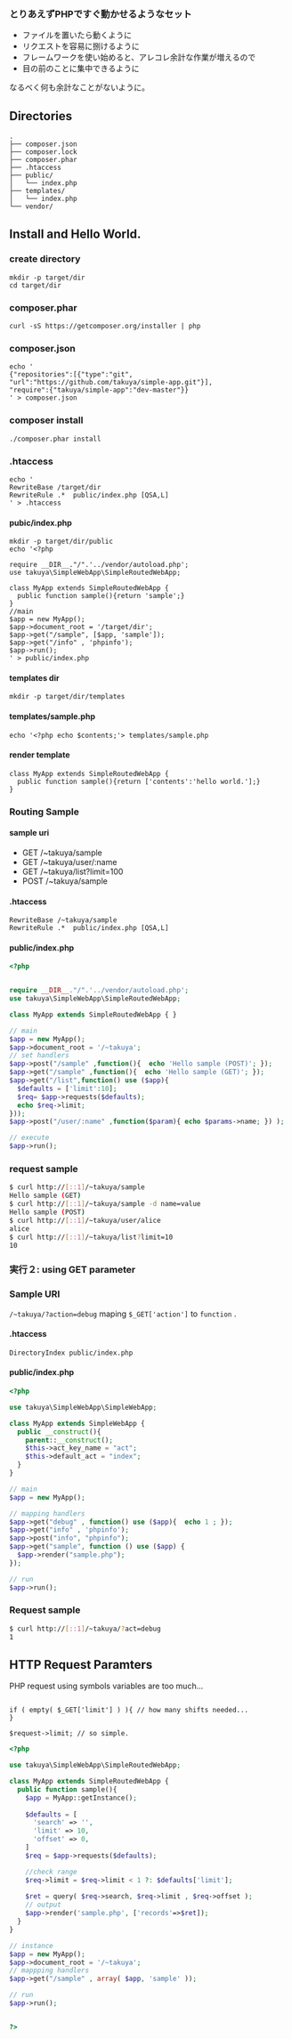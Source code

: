 ### とりあえずPHPですぐ動かせるようなセット

- ファイルを置いたら動くように
- リクエストを容易に捌けるように
- フレームワークを使い始めると、アレコレ余計な作業が増えるので
- 目の前のことに集中できるように

なるべく何も余計なことがないように。


## Directories

```
.
├── composer.json
├── composer.lock
├── composer.phar
├── .htaccess
├── public/
│   └── index.php
├── templates/
│   └── index.php
└── vendor/
```

## Install and Hello World.

### create directory
```
mkdir -p target/dir
cd target/dir
```
### composer.phar
```
curl -sS https://getcomposer.org/installer | php
```
### composer.json
```
echo '
{"repositories":[{"type":"git",
"url":"https://github.com/takuya/simple-app.git"}],
"require":{"takuya/simple-app":"dev-master"}}
' > composer.json
```
### composer install
```
./composer.phar install
```
### .htaccess
```
echo '
RewriteBase /target/dir
RewriteRule .*  public/index.php [QSA,L]
' > .htaccess
```
#### pubic/index.php
```
mkdir -p target/dir/public
echo '<?php

require __DIR__."/".'../vendor/autoload.php';
use takuya\SimpleWebApp\SimpleRoutedWebApp;

class MyApp extends SimpleRoutedWebApp {
  public function sample(){return 'sample';}
}
//main
$app = new MyApp();
$app->document_root = '/target/dir';
$app->get("/sample", [$app, 'sample']);
$app->get("/info" , 'phpinfo');
$app->run();
' > public/index.php
```
#### templates dir 

```
mkdir -p target/dir/templates
```
#### templates/sample.php
```
echo '<?php echo $contents;'> templates/sample.php  
```
#### render template
```
class MyApp extends SimpleRoutedWebApp {
  public function sample(){return ['contents':'hello world.'];}
}

```

### Routing Sample

#### sample uri 

- GET /~takuya/sample 
- GET /~takuya/user/:name
- GET /~takuya/list?limit=100
- POST /~takuya/sample

#### .htaccess
```
RewriteBase /~takuya/sample
RewriteRule .*  public/index.php [QSA,L]
```
#### public/index.php
```php
<?php 


require __DIR__."/".'../vendor/autoload.php';
use takuya\SimpleWebApp\SimpleRoutedWebApp;

class MyApp extends SimpleRoutedWebApp { }

// main 
$app = new MyApp();
$app->document_root = '/~takuya';
// set handlers
$app->post("/sample" ,function(){  echo 'Hello sample (POST)'; });
$app->get("/sample" ,function(){  echo 'Hello sample (GET)'; });
$app->get("/list",function() use ($app){
  $defaults = ['limit':10];
  $req= $app->requests($defaults);
  echo $req->limit;
}));
$app->post("/user/:name" ,function($param){ echo $params->name; }) );

// execute
$app->run();

```
### request sample
```sh
$ curl http://[::1]/~takuya/sample
Hello sample (GET)
$ curl http://[::1]/~takuya/sample -d name=value
Hello sample (POST)
$ curl http://[::1]/~takuya/user/alice
alice
$ curl http://[::1]/~takuya/list?limit=10
10
```

### 実行２: using GET parameter

### Sample URI

` /~takuya/?action=debug `  maping `$_GET['action']` to ` function ` .

#### .htaccess
```
DirectoryIndex public/index.php
```
#### public/index.php
```php
<?php 

use takuya\SimpleWebApp\SimpleWebApp;

class MyApp extends SimpleWebApp {
  public __construct(){
    parent::__construct();
    $this->act_key_name = "act"; 
    $this->default_act = "index";
  }
}

// main 
$app = new MyApp();

// mapping handlers
$app->get("debug" , function() use ($app){  echo 1 ; });
$app->get("info" , 'phpinfo');
$app->post("info", "phpinfo");
$app->get("sample", function () use ($app) {
  $app->render("sample.php");
});

// run
$app->run();

```
### Request sample
```sh
$ curl http://[::1]/~takuya/?act=debug
1
```

## HTTP Request Paramters

PHP request using  symbols variables are too much...

```

if ( empty( $_GET['limit'] ) ){ // how many shifts needed...
}

$request->limit; // so simple.

```

```php
<?php 

use takuya\SimpleWebApp\SimpleRoutedWebApp;

class MyApp extends SimpleRoutedWebApp {
  public function sample(){
    $app = MyApp::getInstance();
    
    $defaults = [
      'search' => '',
      'limit' => 10,
      'offset' => 0,
    ]
    $req = $app->requests($defaults);

    //check range 
    $req->limit = $req->limit < 1 ?: $defaults['limit'];
    
    $ret = query( $req->search, $req->limit , $req->offset );
    // output
    $app->render('sample.php', ['records'=>$ret]);
  }
}

// instance
$app = new MyApp();
$app->document_root = '/~takuya';
// mappping handlers
$app->get("/sample" , array( $app, 'sample' ));

// run 
$app->run();


?>
```

